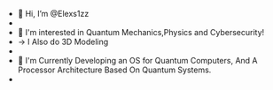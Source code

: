 - 👋 Hi, I’m @Elexs1zz
- 
- 👀 I'm interested in Quantum Mechanics,Physics and Cybersecurity!
-  -> I Also do 3D Modeling
-  
- 🚀 I'm Currently Developing an OS for Quantum Computers, And A Processor Architecture Based On Quantum Systems.
- 
<!---
Elexs1zz/Elexs1zz is a ✨ special ✨ repository because its `README.md` (this file) appears on your GitHub profile.
You can click the Preview link to take a look at your changes.
--->
